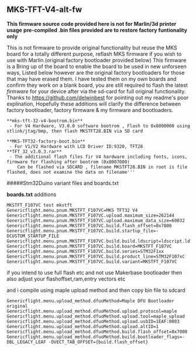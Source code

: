 ## MKS-TFT-V4-alt-fw
**This firmware source code provided here is not for Marlin/3d printer usage**
**pre-compiled .bin files provided are to restore factory funtionality only**

This is not firmware to provide original functionality but reuse the MKS board for a totally different purpose, 
reflash MKS firmware if you wish to use with Marlin.(original factory bootloader provided below)
This firmware is a Bring up of the board to enable the board to be used in new unforseen ways,
Listed below however are the original factory bootloaders for those that may have erased them. I have tested them on my own boards and confirm they work on a blank board, you are still required to flash the latest *firmware* for your device after via the sd-card for full original functionality. 
Thanks to https://github.com/delwinbest for pointing out my readme's poor explination, Hopefully these additions will clarify the difference between factory bootloader, factory firmware & my firmware and bootloaders. 


```
**mks-tft-32-v4-bootrom.bin**
 - For V4 Hardware, V3.0.0 software bootrom , Flash to 0x8000000 using stlink/jtag/bmp, then flash MKSTFT28.BIN via SD card

**MKS-TFT32-factory-boot.bin**
 - For V1/V2 Hardware with LCD Driver ID:9320, TFT28
**TFT_32_v3.0.3.rar**
 - The additional flash files fir V4 hardware including fonts, icons, firmware for flashing after bootrom (0x8007000)
	Can be flashed via SDCARD , filename MKSTFT28.BIN in root is file flashed, does not examine the data on filename'''
```	
	


#####Stm32Duino variant files and boards.txt 

__boards.txt__ additions
```
MKSTFT_F107VC test mkstft
Genericflight.menu.pnum.MKSTFT_F107VC=MKS TFT32 V4
Genericflight.menu.pnum.MKSTFT_F107VC.upload.maximum_size=262144
Genericflight.menu.pnum.MKSTFT_F107VC.upload.maximum_data_size=60032
Genericflight.menu.pnum.MKSTFT_F107VC.build.flash_offset=0x7000
Genericflight.menu.pnum.MKSTFT_F107VC.build.startup_file=-DCUSTOM_STARTUP_FILE
Genericflight.menu.pnum.MKSTFT_F107VC.build.build.ldscript=ldscript.ld
Genericflight.menu.pnum.MKSTFT_F107VC.build.board=MKSTFT_F107VC
Genericflight.menu.pnum.MKSTFT_F107VC.build.series=STM32F1xx
Genericflight.menu.pnum.MKSTFT_F107VC.build.product_line=STM32F107xC
Genericflight.menu.pnum.MKSTFT_F107VC.build.variant=MKSTFT_F107VC
```
if you intend to use full flash etc and not use Makerbase bootloader then also adjust your flashoffset,ram,entry vectors etc




and i compile using maple upload method and then copy bin file to sdcard
```
Genericflight.menu.upload_method.dfuoMethod=Maple DFU Bootloader original
Genericflight.menu.upload_method.dfuoMethod.upload.protocol=maple
Genericflight.menu.upload_method.dfuoMethod.upload.tool=maple_upload
Genericflight.menu.upload_method.dfuoMethod.upload.usbID=1EAF:0003
Genericflight.menu.upload_method.dfuoMethod.upload.altID=1
Genericflight.menu.upload_method.dfuoMethod.build.flash_offset=0x7000
Genericflight.menu.upload_method.dfuoMethod.build.bootloader_flags=-DBL_LEGACY_LEAF -DVECT_TAB_OFFSET={build.flash_offset}
```
